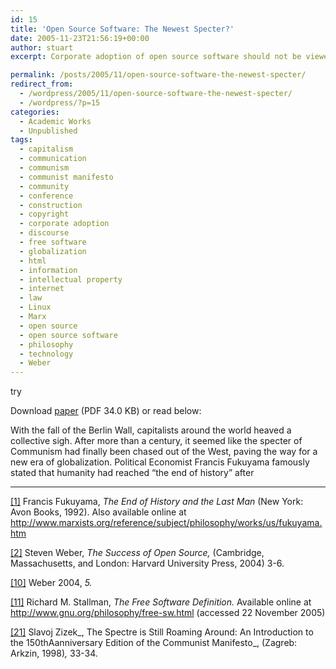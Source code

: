 ```yaml
---
id: 15
title: 'Open Source Software: The Newest Specter?'
date: 2005-11-23T21:56:19+00:00
author: stuart
excerpt: Corporate adoption of open source software should not be viewed as antithetical to capitalism; rather, it is an example of corporations co-opting Communism to become more capitalist.

permalink: /posts/2005/11/open-source-software-the-newest-specter/
redirect_from:
  - /wordpress/2005/11/open-source-software-the-newest-specter/
  - /wordpress/?p=15
categories:
  - Academic Works
  - Unpublished
tags:
  - capitalism
  - communication
  - communism
  - communist manifesto
  - community
  - conference
  - construction
  - copyright
  - corporate adoption
  - discourse
  - free software
  - globalization
  - html
  - information
  - intellectual property
  - internet
  - law
  - Linux
  - Marx
  - open source
  - open source software
  - philosophy
  - technology
  - Weber
---
```

try

Download [paper](http://www.stuartgeiger.com/portfolio/papers/osscommunism.pdf) (PDF 34.0 KB) or read below:

With the fall of the Berlin Wall, capitalists around the world heaved a collective sigh. After more than a century, it seemed like the specter of Communism had finally been chased out of the West, paving the way for a new era of globalization. Political Economist Francis Fukuyama famously stated that humanity had reached &#8220;the end of history&#8221; after 

<hr size="1" />

<a name="_ftn1" href="#_ftnref1">[1]</a> Francis Fukuyama, _The End of History and the Last Man_ (New York: Avon Books, 1992). Also available online at http://www.marxists.org/reference/subject/philosophy/works/us/fukuyama.htm</p>

<a name="_ftn2" href="#_ftnref2">[2]</a> Steven Weber, _The Success of Open Source,_ (Cambridge, Massachusetts, and London: Harvard University Press, 2004) 3-6.



<a name="_ftn10" href="#_ftnref10">[10]</a> Weber 2004, _5._

<a name="_ftn11" href="#_ftnref11">[11]</a> Richard M. Stallman, _The Free Software Definition._ Available online at <http://www.gnu.org/philosophy/free-sw.html> (accessed 22 November 2005)

<a name="_ftn21" href="#_ftnref21">[21]</a> Slavoj Zizek_, The Spectre is Still Roaming Around: An Introduction to the 150thAanniversary Edition of the Communist Manifesto_, (Zagreb: Arkzin, 1998)_,_ 33-34.

<!--more-->
